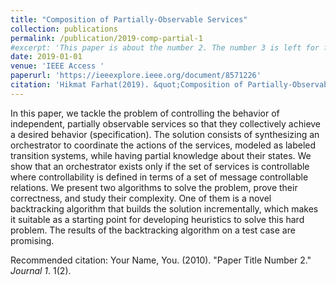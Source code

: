 ```yaml
---
title: "Composition of Partially-Observable Services"
collection: publications
permalink: /publication/2019-comp-partial-1
#excerpt: 'This paper is about the number 2. The number 3 is left for future work.'
date: 2019-01-01
venue: 'IEEE Access '
paperurl: 'https://ieeexplore.ieee.org/document/8571226'
citation: 'Hikmat Farhat(2019). &quot;Composition of Partially-Observable Services.&quot; <i>IEEE Access</i>. 7(2281).'
---
```

In this paper, we tackle the problem of controlling the behavior of independent, partially observable services so that they collectively achieve a desired behavior (specification). The solution consists of synthesizing an orchestrator to coordinate the actions of the services, modeled as labeled transition systems, while having partial knowledge about their states. We show that an orchestrator exists only if the set of services is controllable where controllability is defined in terms of a set of message controllable relations. We present two algorithms to solve the problem, prove their correctness, and study their complexity. One of them is a novel backtracking algorithm that builds the solution incrementally, which makes it suitable as a starting point for developing heuristics to solve this hard problem. The results of the backtracking algorithm on a test case are promising.

Recommended citation: Your Name, You. (2010). "Paper Title Number 2." <i>Journal 1</i>. 1(2).